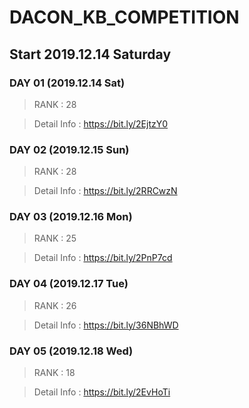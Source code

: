 # DACON_KB_COMPETITION

## Start 2019.12.14 Saturday

### DAY 01 (2019.12.14 Sat)
> RANK : 28

> Detail Info : https://bit.ly/2EjtzY0

### DAY 02 (2019.12.15 Sun)
> RANK : 28

> Detail Info : https://bit.ly/2RRCwzN

### DAY 03 (2019.12.16 Mon)
>RANK : 25

> Detail Info : https://bit.ly/2PnP7cd

### DAY 04 (2019.12.17 Tue)
>RANK : 26

>Detail Info : https://bit.ly/36NBhWD

### DAY 05 (2019.12.18 Wed)
>RANK : 18

>Detail Info : https://bit.ly/2EvHoTi

